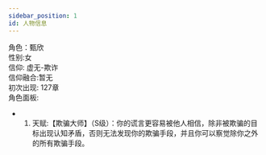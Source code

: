 ```yaml
---
sidebar_position: 1
id: 人物信息
---
```

角色：甄欣  
性别:女  
信仰: 虚无-欺诈  
信仰融合:暂无  
初次出现: 127章   
角色面板:
* 1. 天赋:【欺骗大师】（S级）：你的谎言更容易被他人相信，除非被欺骗的目标出现认知矛盾，否则无法发现你的欺骗手段，并且你可以察觉除你之外的所有欺骗手段。
